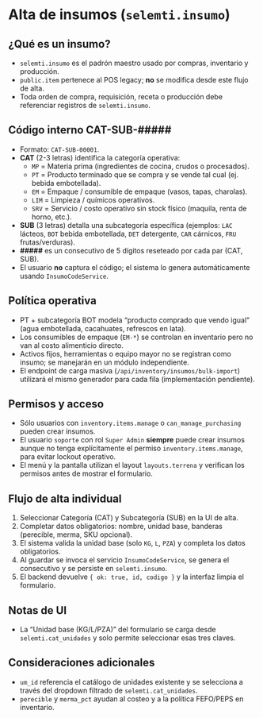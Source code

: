 # Alta de insumos (`selemti.insumo`)

## ¿Qué es un insumo?
- `selemti.insumo` es el padrón maestro usado por compras, inventario y producción.
- `public.item` pertenece al POS legacy; **no** se modifica desde este flujo de alta.
- Toda orden de compra, requisición, receta o producción debe referenciar registros de `selemti.insumo`.

## Código interno CAT-SUB-#####
- Formato: `CAT-SUB-00001`.
- **CAT** (2-3 letras) identifica la categoría operativa:
  - `MP` = Materia prima (ingredientes de cocina, crudos o procesados).
  - `PT` = Producto terminado que se compra y se vende tal cual (ej. bebida embotellada).
  - `EM` = Empaque / consumible de empaque (vasos, tapas, charolas).
  - `LIM` = Limpieza / químicos operativos.
  - `SRV` = Servicio / costo operativo sin stock físico (maquila, renta de horno, etc.).
- **SUB** (3 letras) detalla una subcategoría específica (ejemplos: `LAC` lácteos, `BOT` bebida embotellada, `DET` detergente, `CAR` cárnicos, `FRU` frutas/verduras).
- **#####** es un consecutivo de 5 dígitos reseteado por cada par (CAT, SUB).
- El usuario **no** captura el código; el sistema lo genera automáticamente usando `InsumoCodeService`.

## Política operativa
- PT + subcategoría BOT modela “producto comprado que vendo igual” (agua embotellada, cacahuates, refrescos en lata).
- Los consumibles de empaque (`EM-*`) se controlan en inventario pero no van al costo alimenticio directo.
- Activos fijos, herramientas o equipo mayor no se registran como insumo; se manejarán en un módulo independiente.
- El endpoint de carga masiva (`/api/inventory/insumos/bulk-import`) utilizará el mismo generador para cada fila (implementación pendiente).

## Permisos y acceso
- Sólo usuarios con `inventory.items.manage` o `can_manage_purchasing` pueden crear insumos.
- El usuario `soporte` con rol `Super Admin` **siempre** puede crear insumos aunque no tenga explícitamente el permiso `inventory.items.manage`, para evitar lockout operativo.
- El menú y la pantalla utilizan el layout `layouts.terrena` y verifican los permisos antes de mostrar el formulario.

## Flujo de alta individual
1. Seleccionar Categoría (CAT) y Subcategoría (SUB) en la UI de alta.
2. Completar datos obligatorios: nombre, unidad base, banderas (perecible, merma, SKU opcional).
3. El sistema valida la unidad base (solo `KG`, `L`, `PZA`) y completa los datos obligatorios.
4. Al guardar se invoca el servicio `InsumoCodeService`, se genera el consecutivo y se persiste en `selemti.insumo`.
5. El backend devuelve `{ ok: true, id, codigo }` y la interfaz limpia el formulario.

## Notas de UI
- La “Unidad base (KG/L/PZA)” del formulario se carga desde `selemti.cat_unidades` y solo permite seleccionar esas tres claves.

## Consideraciones adicionales
- `um_id` referencia el catálogo de unidades existente y se selecciona a través del dropdown filtrado de `selemti.cat_unidades`.
- `perecible` y `merma_pct` ayudan al costeo y a la política FEFO/PEPS en inventario.
